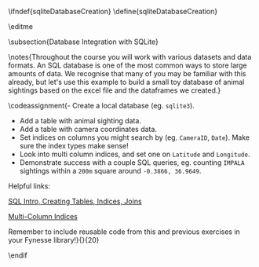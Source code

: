 \ifndef{sqliteDatabaseCreation}
\define{sqliteDatabaseCreation}

\editme

\subsection{Database Integration with SQLite}

\notes{Throughout the course you will work with various datasets and data formats. An SQL database is one of the most common ways to store large amounts of data. We recognise that many of you may be familiar with this already, but let's use this example to build a small toy database of animal sightings based on the excel file and the dataframes we created.}

\codeassignment{- Create a local database (eg. `sqlite3`).
- Add a table with animal sighting data.
- Add a table with camera coordinates data.
- Set indices on columns you might search by (eg. `CameraID`, `Date`). Make sure the index types make sense!
- Look into multi column indices, and set one on `Latitude` and `Longitude`.
- Demonstrate success with a couple SQL queries, eg. counting `IMPALA` sightings within a `200m` square around `-0.3866, 36.9649`.

Helpful links:

[SQL Intro, Creating Tables, Indices, Joins](https://www.w3schools.com/sql/sql_intro.asp)

[Multi-Column Indices](https://stackoverflow.com/questions/179085/multiple-indexes-vs-multi-column-indexes)

Remember to include reusable code from this and previous exercises in your Fynesse library!}{}{20}


\endif


